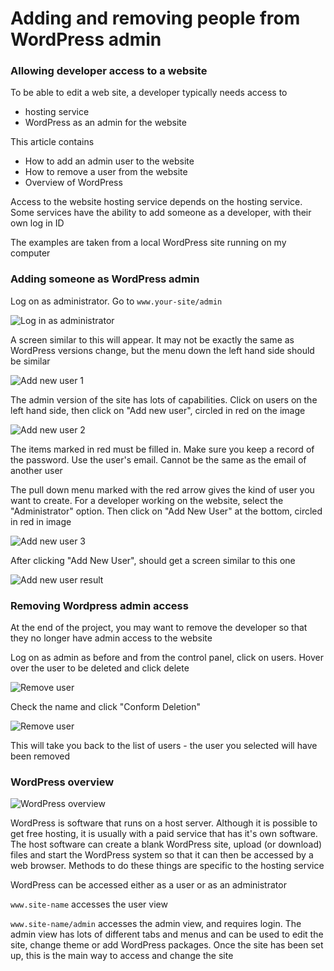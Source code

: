 # Adding and removing people from WordPress admin

### Allowing developer access to a website

To be able to edit a web site, a developer typically needs access to
- hosting service
- WordPress as an admin for the website

This article contains
- How to add an admin user to the website
- How to remove a user from the website
- Overview of WordPress 

Access to the website hosting service depends on the hosting service. Some services have the ability to add someone as a developer, with their own log in ID

The examples are taken from a local WordPress site running on my computer 

### Adding someone as WordPress admin

Log on as administrator. Go to `www.your-site/admin`

![Log in as administrator](./wp-admin-0.jpg "Log in as administrator")

A screen similar to this will appear. It may not be exactly the same as WordPress versions change, but the menu down the left hand side should be similar

![Add new user 1](./wp-admin-1.jpg "Select user")

The admin version of the site has lots of capabilities. Click on users on the left hand side, then click on "Add new user", circled in red on the image


![Add new user 2](./wp-admin-2.jpg "Add user")

The items marked in red must be filled in. Make sure you keep a record of the password. Use the user's email. Cannot be the same as the email of another user

The pull down menu marked with the red arrow gives the kind of user you want to create. For a developer working on the website, select the "Administrator" option. Then click on "Add New User" at the bottom, circled in red in image

![Add new user 3](./wp-admin-3.jpg "Fill in form")

After clicking "Add New User", should get a screen similar to this one

![Add new user result](./wp-admin-4.jpg "All users")

### Removing Wordpress admin access

At the end of the project, you may want to remove the developer so that they no longer have admin access to the website

Log on as admin as before and from the control panel, click on users. Hover over the user to be deleted and click delete

![Remove user](./wp-admin-delete-1.jpg "Select user")

Check the name and click "Conform Deletion"

![Remove user](./wp-admin-delete-2.jpg "Confirm")

This will take you back to the list of users - the user you selected will have been removed


### WordPress overview

![WordPress overview](./rect18.jpg "WordPress overview")

WordPress is software that runs on a host server. Although it is possible to get free hosting, it is usually with a paid service that has it's own software. The host software can create a blank WordPress site, upload (or download) files and start the WordPress system so that it can then be accessed by a web browser. Methods to do these things are specific to the hosting service

WordPress can be accessed either as a user or as an administrator

`www.site-name` accesses the user view

`www.site-name/admin` accesses the admin view, and requires login. The admin view has lots of different tabs and menus and can be used to edit the site, change theme or add WordPress packages. Once the site has been set up, this is the main way to access and change the site

